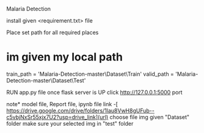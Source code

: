Malaria Detection

install given <requirement.txt> file

Place set path for all required places
 # im given my local path 
 train_path = 'Malaria-Detection-master\Dataset\Train'
 valid_path = 'Malaria-Detection-master\Dataset\Test'

RUN app.py file 
once flask server is UP click http://127.0.0.1:5000 port

note* 
model file, Report file, ipynb file link -[ https://drive.google.com/drive/folders/1lau8VwH8gUFub--c5vbjNxSr55xjx7U2?usp=drive_link](url)
choose file img given "Dataset" folder
make sure your selected img in "test" folder
